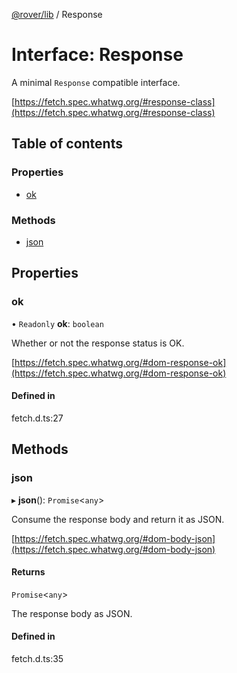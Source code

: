 [@rover/lib](../README.md) / Response

# Interface: Response

A minimal `Response` compatible interface.

[https://fetch.spec.whatwg.org/#response-class](https://fetch.spec.whatwg.org/#response-class)

## Table of contents

### Properties

- [ok](Response.md#ok)

### Methods

- [json](Response.md#json)

## Properties

### ok

• `Readonly` **ok**: `boolean`

Whether or not the response status is OK.

[https://fetch.spec.whatwg.org/#dom-response-ok](https://fetch.spec.whatwg.org/#dom-response-ok)

#### Defined in

fetch.d.ts:27

## Methods

### json

▸ **json**(): `Promise`<`any`\>

Consume the response body and return it as JSON.

[https://fetch.spec.whatwg.org/#dom-body-json](https://fetch.spec.whatwg.org/#dom-body-json)

#### Returns

`Promise`<`any`\>

The response body as JSON.

#### Defined in

fetch.d.ts:35
